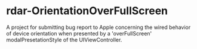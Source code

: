 # rdar-OrientationOverFullScreen
A project for submitting bug report to Apple concerning the wired behavior of device orientation when presented by a 'overFullScreen'  modalPresetationStyle of the UIViewController.
